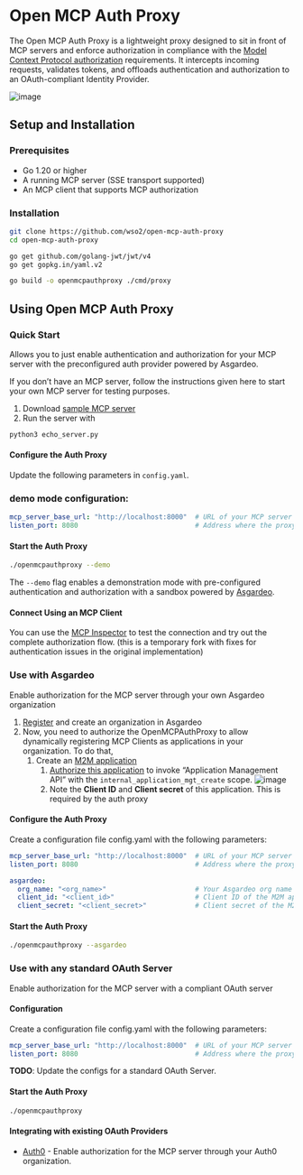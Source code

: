 # Open MCP Auth Proxy

The Open MCP Auth Proxy is a lightweight proxy designed to sit in front of MCP servers and enforce authorization in compliance with the [Model Context Protocol authorization](https://spec.modelcontextprotocol.io/specification/2025-03-26/basic/authorization/) requirements. It intercepts incoming requests, validates tokens, and offloads authentication and authorization to an OAuth-compliant Identity Provider.

![image](https://github.com/user-attachments/assets/41cf6723-c488-4860-8640-8fec45006f92)

## **Setup and Installation**

### **Prerequisites**

* Go 1.20 or higher  
* A running MCP server (SSE transport supported)  
* An MCP client that supports MCP authorization 

### **Installation**

```bash
git clone https://github.com/wso2/open-mcp-auth-proxy  
cd open-mcp-auth-proxy  

go get github.com/golang-jwt/jwt/v4
go get gopkg.in/yaml.v2

go build -o openmcpauthproxy ./cmd/proxy
```

## Using Open MCP Auth Proxy

### Quick Start 

Allows you to just enable authentication and authorization for your MCP server with the preconfigured auth provider powered by Asgardeo.

If you don’t have an MCP server, follow the instructions given here to start your own MCP server for testing purposes.
1. Download [sample MCP server](resources/echo_server.py)
2. Run the server with
```bash
python3 echo_server.py
```

#### Configure the Auth Proxy

Update the following parameters in `config.yaml`.

### demo mode configuration:

```yaml
mcp_server_base_url: "http://localhost:8000"  # URL of your MCP server  
listen_port: 8080                             # Address where the proxy will listen
```

#### Start the Auth Proxy

```bash
./openmcpauthproxy --demo
```

The `--demo` flag enables a demonstration mode with pre-configured authentication and authorization with a sandbox powered by [Asgardeo](https://asgardeo.io/).

#### Connect Using an MCP Client

You can use the [MCP Inspector](https://github.com/shashimalcse/inspector) to test the connection and try out the complete authorization flow. (this is a temporary fork with fixes for authentication issues in the original implementation)

### Use with Asgardeo

Enable authorization for the MCP server through your own Asgardeo organization

1. [Register]([url](https://asgardeo.io/signup)) and create an organization in Asgardeo
2. Now, you need to authorize the OpenMCPAuthProxy to allow dynamically registering MCP Clients as applications in your organization. To do that,
   1. Create an [M2M application](https://wso2.com/asgardeo/docs/guides/applications/register-machine-to-machine-app/)  
         1. [Authorize this application](https://wso2.com/asgardeo/docs/guides/applications/register-machine-to-machine-app/#authorize-the-api-resources-for-the-app) to invoke “Application Management API” with the `internal_application_mgt_create` scope. 
             ![image](https://github.com/user-attachments/assets/0bd57cac-1904-48cc-b7aa-0530224bc41a)
         2. Note the **Client ID** and **Client secret** of this application. This is required by the auth proxy 

#### Configure the Auth Proxy

Create a configuration file config.yaml with the following parameters:

```yaml
mcp_server_base_url: "http://localhost:8000"  # URL of your MCP server  
listen_port: 8080                             # Address where the proxy will listen

asgardeo:                                     
  org_name: "<org_name>"                      # Your Asgardeo org name
  client_id: "<client_id>"                    # Client ID of the M2M app
  client_secret: "<client_secret>"            # Client secret of the M2M app
```

#### Start the Auth Proxy

```bash
./openmcpauthproxy --asgardeo
```

### Use with any standard OAuth Server

Enable authorization for the MCP server with a compliant OAuth server

#### Configuration

Create a configuration file config.yaml with the following parameters:

```yaml
mcp_server_base_url: "http://localhost:8000"  # URL of your MCP server  
listen_port: 8080                             # Address where the proxy will listen
```
**TODO**: Update the configs for a standard OAuth Server.

#### Start the Auth Proxy

```bash
./openmcpauthproxy
```
#### Integrating with existing OAuth Providers

 - [Auth0](docs/Auth0.md) - Enable authorization for the MCP server through your Auth0 organization.
